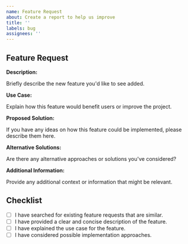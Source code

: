 ```yaml
---
name: Feature Request
about: Create a report to help us improve
title: ''
labels: bug
assignees: ''
---
```


## Feature Request

**Description:**

Briefly describe the new feature you'd like to see added.

**Use Case:**

Explain how this feature would benefit users or improve the project.

**Proposed Solution:**

If you have any ideas on how this feature could be implemented, please describe them here.

**Alternative Solutions:**

Are there any alternative approaches or solutions you've considered?

**Additional Information:**

Provide any additional context or information that might be relevant.

## Checklist

- [ ] I have searched for existing feature requests that are similar.
- [ ] I have provided a clear and concise description of the feature.
- [ ] I have explained the use case for the feature.
- [ ] I have considered possible implementation approaches.
